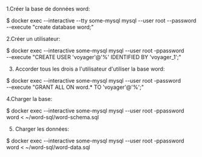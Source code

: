 1.Créer la base de données word:


$ docker exec --interactive --tty some-mysql mysql --user root --password --execute "create database word;"

2.Créer un utilisateur:

$ docker exec --interactive some-mysql  mysql --user root -ppassword \
    --execute "CREATE USER 'voyager'@'%' IDENTIFIED BY 'voyager_1';"
    
3. Accorder tous les drois a l'utilisateur d'utiliser la base word:

$ docker exec --interactive some-mysql  mysql --user root -password \
   --execute "GRANT ALL ON word.* TO 'voyager'@'%';"

4.Charger la base:

$ docker exec  --interactive some-mysql  mysql --user root -ppassword word < ~/word-sql/word-schema.sql

5. Charger les données:

$ docker exec  --interactive some-mysql  mysql --user root -ppassword word < ~/word-sql/word-data.sql
